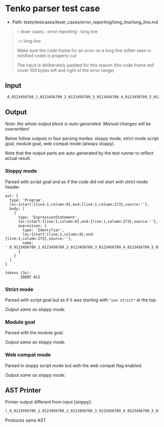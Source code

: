 # Tenko parser test case

- Path: tests/testcases/lexer_cases/error_reporting/long_line/long_line.md

> :: lexer cases : error reporting : long line
>
> ::> long line
>
> Make sure the code frame for an error on a long line (often seen in minified code) is properly cut
>
> The input is deliberately padded for this reason (the code frame will cover 100 bytes left and right of the error range)

## Input

`````js
_0_0123456789_1_0123456789_2_0123456789_3_0123456789_4_0123456789_5_0123456789_6_0123456789_7_0123456789_8_0123456789_9_0123456789_10_0123456789_11_0123456789_12_0123456789_13_0123456789_14_0123456789_15_0123456789_16_0123456789_17_0123456789_18_0123456789_19_0123456789_20
`````

## Output

_Note: the whole output block is auto-generated. Manual changes will be overwritten!_

Below follow outputs in four parsing modes: sloppy mode, strict mode script goal, module goal, web compat mode (always sloppy).

Note that the output parts are auto-generated by the test runner to reflect actual result.

### Sloppy mode

Parsed with script goal and as if the code did not start with strict mode header.

`````
ast: {
  type: 'Program',
  loc:{start:{line:1,column:0},end:{line:1,column:273},source:''},
  body: [
    {
      type: 'ExpressionStatement',
      loc:{start:{line:1,column:0},end:{line:1,column:273},source:''},
      expression: {
        type: 'Identifier',
        loc:{start:{line:1,column:0},end:{line:1,column:273},source:''},
        name: '_0_0123456789_1_0123456789_2_0123456789_3_0123456789_4_0123456789_5_0123456789_6_0123456789_7_0123456789_8_0123456789_9_0123456789_10_0123456789_11_0123456789_12_0123456789_13_0123456789_14_0123456789_15_0123456789_16_0123456789_17_0123456789_18_0123456789_19_0123456789_20'
      }
    }
  ]
}

tokens (3x):
       IDENT ASI
`````

### Strict mode

Parsed with script goal but as if it was starting with `"use strict"` at the top.

_Output same as sloppy mode._

### Module goal

Parsed with the module goal.

_Output same as sloppy mode._

### Web compat mode

Parsed in sloppy script mode but with the web compat flag enabled.

_Output same as sloppy mode._

## AST Printer

Printer output different from input [sloppy]:

````js
(_0_0123456789_1_0123456789_2_0123456789_3_0123456789_4_0123456789_5_0123456789_6_0123456789_7_0123456789_8_0123456789_9_0123456789_10_0123456789_11_0123456789_12_0123456789_13_0123456789_14_0123456789_15_0123456789_16_0123456789_17_0123456789_18_0123456789_19_0123456789_20);
````

Produces same AST
